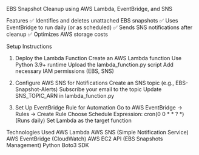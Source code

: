 EBS Snapshot Cleanup using AWS Lambda, EventBridge, and SNS

Features
✅ Identifies and deletes unattached EBS snapshots
✅ Uses EventBridge to run daily (or as scheduled)
✅ Sends SNS notifications after cleanup
✅ Optimizes AWS storage costs

Setup Instructions
1. Deploy the Lambda Function
Create an AWS Lambda function
Use Python 3.9+ runtime
Upload the lambda_function.py script
Add necessary IAM permissions (EBS, SNS)

3. Configure AWS SNS for Notifications
Create an SNS topic (e.g., EBS-Snapshot-Alerts)
Subscribe your email to the topic
Update SNS_TOPIC_ARN in lambda_function.py

5. Set Up EventBridge Rule for Automation
Go to AWS EventBridge → Rules → Create Rule
Choose Schedule Expression: cron(0 0 * * ? *) (Runs daily)
Set Lambda as the target function

Technologies Used
AWS Lambda
AWS SNS (Simple Notification Service)
AWS EventBridge (CloudWatch)
AWS EC2 API (EBS Snapshots Management)
Python Boto3 SDK
